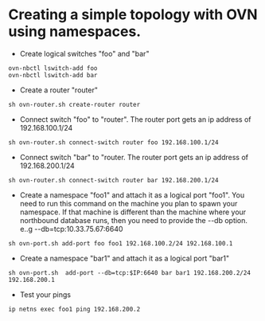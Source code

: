 Creating a simple topology with OVN using namespaces.
====================================================

* Create logical switches "foo" and "bar"

```
ovn-nbctl lswitch-add foo
ovn-nbctl lswitch-add bar
```

* Create a router "router"

```
sh ovn-router.sh create-router router
```

* Connect switch "foo" to "router". The router port gets an ip address of
192.168.100.1/24

```
sh ovn-router.sh connect-switch router foo 192.168.100.1/24
```

* Connect switch "bar" to "router. The router port gets an ip address of
192.168.200.1/24

```
sh ovn-router.sh connect-switch router bar 192.168.200.1/24
```

* Create a namespace "foo1" and attach it as a logical port "foo1".
You need to run this command on the machine you plan to spawn your namespace.
If that machine is different than the machine where your northbound database
runs, then you need to provide the --db option. e..g --db=tcp:10.33.75.67:6640

```
sh ovn-port.sh add-port foo foo1 192.168.100.2/24 192.168.100.1
```

* Create a namespace "bar1" and attach it as a logical port "bar1"

```
sh ovn-port.sh  add-port --db=tcp:$IP:6640 bar bar1 192.168.200.2/24 192.168.200.1
```

* Test your pings

```
ip netns exec foo1 ping 192.168.200.2
```
